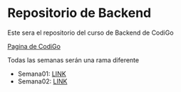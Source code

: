 # Repositorio de Backend

Este sera el repositorio del curso de Backend de CodiGo

<a href="https://codigo.edu.pe">Pagina de CodiGo</a>

Todas las semanas serán una rama diferente

- Semana01: <a href="https://google.com">LINK</a>
- Semana02: <a href="https://google.com">LINK</a>
